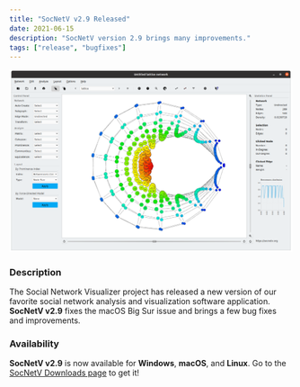 ```yaml
---
title: "SocNetV v2.9 Released"
date: 2021-06-15
description: "SocNetV version 2.9 brings many improvements."
tags: ["release", "bugfixes"]
---
```


![SocNetV v2.9 Screenshot](/data/uploads/screenshots/29/socnetv-v29-1.png)

### Description

The Social Network Visualizer project has released a new version of our favorite social network analysis and visualization software application. **SocNetV v2.9** fixes the macOS Big Sur issue and brings a few bug fixes and improvements.

### Availability

**SocNetV v2.9** is now available for **Windows**, **macOS**, and **Linux**. Go to the [SocNetV Downloads page](https://socnetv.org/downloads/) to get it!
